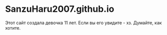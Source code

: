 # SanzuHaru2007.github.io
Этот сайт создала девочка 11 лет. Если вы его увидите - хз. Думайте, как хотите. 

